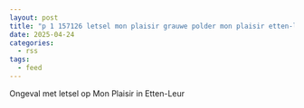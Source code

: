 ```yaml
---
layout: post
title: "p 1 157126 letsel mon plaisir grauwe polder mon plaisir etten-leur"
date: 2025-04-24
categories: 
  - rss
tags: 
  - feed
---
```


Ongeval met letsel op Mon Plaisir in Etten-Leur
